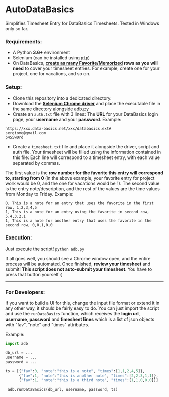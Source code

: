 # AutoDataBasics
Simplifies Timesheet Entry for DataBasics Timesheets. Tested in Windows only so far.

### Requirements:
* A Python **3.6+** environment
* Selenium (can be installed using ``pip``)
* On DataBasics, **[create as many Favorite/Memorized](https://databasics.atlassian.net/wiki/spaces/PG6/pages/526544/Favorites+Timesheet) rows as you will need** to cover your timesheet entries. For example, create one for your project, one for vacations, and so on.

### Setup:
* Clone this repository into a dedicated directory.
* Download the **[Selenium Chrome driver](https://chromedriver.chromium.org/downloads)** and place the executable file in the same directory alongside adb.py
* Create an ``auth.txt`` file with 3 lines: The **URL** for your DataBasics login page, your **username** and your **password**. Example:
```
https://xxx.data-basics.net/xxx/databasics.ext#
sergiome@gmail.com
p455w0rd
```
* Create a ``timesheet.txt`` file and place it alongside the driver, script and auth file. Your timesheet will be filled using the information contained in this file: Each line will correspond to a timesheet entry, with each value separated by commas. 

The first value is the **row number for the favorite this entry will correspond to, starting from 0** (in the above example, your favorite entry for project work would be 0, and the one for vacations would be 1). The second value is the entry note/description, and the rest of the values are the time values from Monday to Friday. Example: 
```
0, This is a note for an entry that uses the favorite in the first row, 1,2,3,4,5
1, This is a note for an entry using the favorite in second row, 5,4,3,2,1
1, This is a note for another entry that uses the favorite in the second row, 0,0,1,0,0
```
### Execution:
Just execute the script!
```python adb.py```

If all goes well, you should see a Chrome window open, and the entire process will be automated. Once finished, **review your timesheet** and submit! **This script does not auto-submit your timesheet**. You have to press that button yourself :)

---

### For Developers:

If you want to build a UI for this, change the input file format or extend it in any other way, it should be fairly easy to do. You can just import the script and use the ``runDataBasics`` function, which receives the **login url**, **username**, **password** and **timesheet lines** which is a list of json objects with "fav", "note" and "times" attributes.

Example:
``` py
import adb

db_url = ...
username = ...
password = ...

ts = [{"fav":0, "note":"this is a note", "times":[1,1,2,4,5]},
      {"fav":1, "note":"this is another note", "times":[2,2,3,1,1]},
      {"fav":1, "note":"this is a third note", "times":[1,1,0,0,0]}]
 
 adb.runDataBasics(db_url, username, password, ts)
 ```
